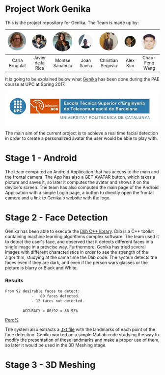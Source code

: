# Project Work Genika

This is the project repository for Genika. The Team is made up by:

| ![Carla Brugulat](/img/Carla.JPG) | ![Javier de la Rica](/img/Javier.JPG) | ![Montse Sanahuja](/img/Montse.JPG) | ![Joan Sansa](/img/Joan.JPG) | ![Christian Segovia](/img/Christian.JPG) | ![Alex Kim](/img/Alex.JPG) | ![Chao-Feng Wang](/img/Chao.JPG) |
| :---: | :---: | :---: | :---: | :---: | :---: | :---: |
| Carla Brugulat | Javier de la Rica | Montse Sanahuja | Joan Sansa | Christian Segovia | Alex Kim | Chao-Feng Wang |

It is going to be explained below what [Genika](http://genikateam.weebly.com) has been done during the PAE course at UPC at Spring 2017.

![Universitat Politècnica de Catalunya](/img/upc_etsetb.jpg)

 The main aim of the current project is to achieve a real time facial detection in order to create a personalized  avatar the user would be able to play with.
 
 # Stage 1 - Android
 
 The team computed an Android Application that has access to the main and the frontal camera. The App has also a GET AVATAR button, which takes a picture and saves it, so later it computes the avatar and shows it on the device's screen.
 The team has also computed the main page of the Android Application with a simple Login page, a button tu directly open the frontal camera and a link to Genika's website with the logo.
 
 # Stage 2 - Face Detection
 
 Genika has been able to execute the [Dlib C++ library](http://dlib.net). Dlib is a C++ toolkit containing machine learning algorithms complex software. The team used it to detect the user's face, and observed that it detects different faces in a single image in a prevcise way. Furthermore, Genika has tried several images with different characteristics in order to see the strength of the algorithm, studying at the same time the Dlib code.
 The system detects the faces even if they are dark, and even if the person wars glasses or the picture is blurry or Black and White.
	
### Results
	From 92 desirable faces to detect:
				-	80 faces detected.
				- 12 faces not detected.
				
			ACCURACY = 80/92 = 86.95%
				
[Perc%](/img/perc.JPG)
 
 The system also extracts a [.txt file](https://www.dropbox.com/s/oqz4kxj6oj976oq/landmarks.txt?dl=0) with the landmarks of each point of the face detection. Genika worked on a simple Matlab code studying the way to modify the presentation of these landmarks and make a proper use of them, so later it would be used in the 3D Meshing stage.
 
 # Stage 3 - 3D Meshing
 
 
 
 
